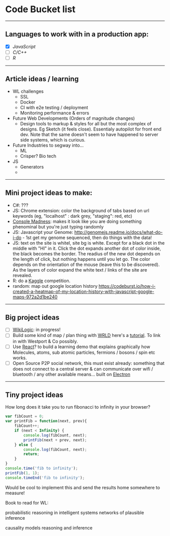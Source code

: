 # Code Bucket list

---

## Languages to work with in a production app:

 - [x] *JavaScript* 
 - [ ] *C/C++*
 - [ ] *R*

---

## Article ideas / learning

 - WL challenges
	- SSL
	- Docker
	- CI with e2e testing / deployment
	- Monitoring performance & errors
 - Future Web Developments (Orders of magnitude changes)
	- Design tools to markup & styles for all but the most complex of designs. Eg Sketch (it feels close). Essentialy autopilot for front end dev. Note that the same doesn't seem to have happened to server side systems, which is curious.
 - Future Industries to segway into...
	- ML
	- Crisper? Bio tech
 - JS
	- Generators
	- 

---

## Mini project ideas to make:

 - C#: ???
 - JS: Chrome extension: color the background of tabs based on url keywords (eg, "localhost" : dark grey, "staging": red, etc)
 - [Console Madness](https://github.com/ijmccallum/consoleMadness): makes it look like you are doing something phenominal but you're just typing randomly
 - JS: Javascript your Genome: http://genomejs.readme.io/docs/what-do-i-do - 1st get my genome sequenced, then do things with the data!
 - JS: text on the site is whitel, site bg is white. Except for a black dot in the middle with "HI" in it. Click the dot expands another dot of color inside, the black becomes the border.  The readius of the new dot depends on the length of click, but nothing happens until you let go. The color depends on the orientation of the mouse (leave this to be discovered). As the layers of color expand the white text / links of the site are revealed.
 - R: do a [Kaggle](https://www.kaggle.com/competitions) competition.
 - random: map out google location history https://codeburst.io/how-i-created-a-heatmap-of-my-location-history-with-javascript-google-maps-972a2d1be240

---

## Big project ideas

 - [ ] [WikiLogic](https://github.com/WikiLogic/WikiLogic): in progress!
 - [ ] Build some kind of map / plan thing with [WRLD](https://www.wrld3d.com/) here's a [tutorial](https://www.sitepoint.com/building-dynamic-3d-maps/). To link in with Westport & Co possibly.
 - [ ] Use [React](https://facebook.github.io/react/)? to build a learning demo that explains graphically how Molecules, atoms, sub atomic particles, fermions / bosons / spin etc works.
 - [ ] Open Source P2P social network, this must exist already: something that does not connect to a central server & can communicate over wifi / bluetooth / any other available means... built on [Electron](http://electron.atom.io/) 

---

## Tiny project ideas

How long does it take you to run fibonacci to infinity in your browser?
```javascript
var fibCount = 0;
var printFib = function(next, prev){
	fibCount++;
	if (next < Infinity) {
		console.log(fibCount, next);
		printFib(next + prev, next);
	} else {
		console.log(fibCount, next);
		return;
	}
}
console.time('fib to infinity');
printFib(1, 1);
console.timeEnd('fib to infinity');
```
Would be cool to implement this and send the results home somewhere to measure!

Book to read for WL:

probabilistic reasoning in intelligent systems networks of plausible inference

causality models reasoning and inference
